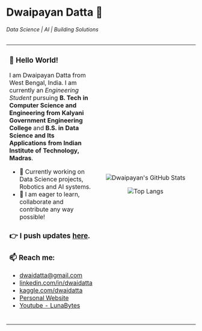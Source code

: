 # Dwaipayan Datta 📀

###### Data Science | AI | Building Solutions

<table>
<tr>
<td>

### 👋 Hello World!

I am Dwaipayan Datta from West Bengal, India. I am currently an <em>Engineering Student</em> pursuing <strong>B. Tech in Computer Science and Engineering from Kalyani Government Engineering College</strong> and <strong>B.S. in Data Science and Its Applications from Indian Institute of Technology, Madras</strong>.

- 🔭 Currently working on Data Science projects, Robotics and AI systems.
- 🌱 I am eager to learn, collaborate and contribute any way possible!

### 👉 I push updates [here](https://www.linkedin.com/in/dwaidatta/).

### 📫 Reach me:

- [dwaidatta@gmail.com](mailto:dwaidatta@gmail.com)
- [linkedin.com/in/dwaidatta](https://www.linkedin.com/in/dwaidatta/)
- [kaggle.com/dwaidatta](https://www.kaggle.com/dwaidatta)
- [Personal Website](https://dwaidatta.notion.site/dwaidatta-Dwaipayan-Datta-120663ae8a9380c3b054faebf908dbcf)
- [Youtube - LunaBytes](https://www.youtube.com/@LunaBytesMe)

<br>

</td>
<td align="center" valign="center" width="350">

![Dwaipayan's GitHub Stats](https://github-readme-stats.vercel.app/api?username=dwaidatta&show_icons=true&theme=light&hide_title=true&hide_rank=true&card_width=350)

![Top Langs](https://github-readme-stats.vercel.app/api/top-langs/?username=dwaidatta&layout=compact&theme=light&hide_title=true&card_width=350)

</td>
</tr>
</table>
